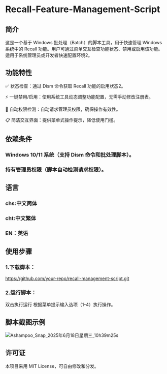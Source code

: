 # Recall-Feature-Management-Script
## 简介
这是一个基于 Windows 批处理（Batch）的脚本工具，用于快速管理 Windows 系统中的 Recall 功能。用户可通过菜单交互检查功能状态、禁用或启用该功能。适用于系统管理员或开发者快速配置环境2。
## 功能特性
✅ 状态检查：通过 Dism 命令获取 Recall 功能的启用状态2。

⚡ 一键禁用/启用：使用系统工具动态调整功能配置，无需手动修改注册表。

🔄 自动权限检测：自动请求管理员权限，确保操作有效性。

📋 简洁交互界面：提供菜单式操作提示，降低使用门槛。

## 依赖条件
### Windows 10/11 系统（支持 Dism 命令和批处理脚本）。
### 持有管理员权限（脚本自动检测请求权限）。

## 语言
### chs:中文简体
### cht:中文繁体
### EN：英语

## 使用步骤
### 1.下载脚本：
https://github.com/your-repo/recall-management-script.git  

### 2.运行脚本：
双击执行运行
根据菜单提示输入选项（1-4）执行操作。

## 脚本截图示例
![Ashampoo_Snap_2025年6月18日星期三_10h39m25s](https://github.com/user-attachments/assets/f3b803d9-34e6-4dde-97f2-d203afbc9e66)


## 许可证
本项目采用 MIT License，可自由修改和分发。
